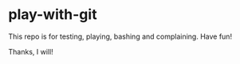# play-with-git
This repo is for testing, playing, bashing and complaining.  Have fun!

Thanks, I will!
